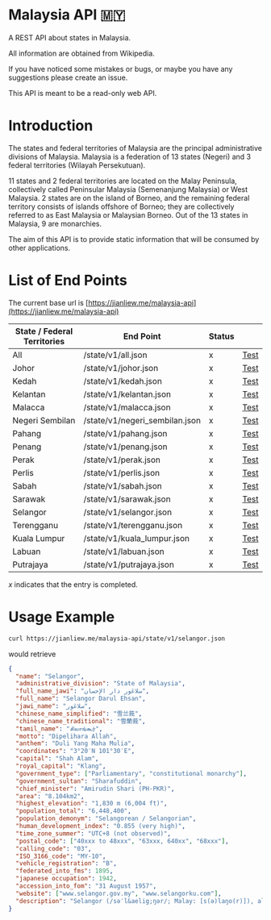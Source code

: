# Malaysia API 🇲🇾

A REST API about states in Malaysia.

All information are obtained from Wikipedia.

If you have noticed some mistakes or bugs, or maybe you have any suggestions please create an issue.

This API is meant to be a read-only web API.

# Introduction

The states and federal territories of Malaysia are the principal administrative divisions of Malaysia. Malaysia is a federation of 13 states (Negeri) and 3 federal territories (Wilayah Persekutuan).

11 states and 2 federal territories are located on the Malay Peninsula, collectively called Peninsular Malaysia (Semenanjung Malaysia) or West Malaysia. 2 states are on the island of Borneo, and the remaining federal territory consists of islands offshore of Borneo; they are collectively referred to as East Malaysia or Malaysian Borneo. Out of the 13 states in Malaysia, 9 are monarchies.

The aim of this API is to provide static information that will be consumed by other applications.

# List of End Points

The current base url is [https://jianliew.me/malaysia-api](https://jianliew.me/malaysia-api)

| State / Federal Territories | End Point                      | Status |                                                                        |
| --------------------------- | ------------------------------ | ------ | ---------------------------------------------------------------------- |
| All                         | /state/v1/all.json             | x      | [Test](https://jianliew.me/malaysia-api/state/v1/all.json)             |
| Johor                       | /state/v1/johor.json           | x      | [Test](https://jianliew.me/malaysia-api/state/v1/johor.json)           |
| Kedah                       | /state/v1/kedah.json           | x      | [Test](https://jianliew.me/malaysia-api/state/v1/kedah.json)           |
| Kelantan                    | /state/v1/kelantan.json        | x      | [Test](https://jianliew.me/malaysia-api/state/v1/kelantan.json)        |
| Malacca                     | /state/v1/malacca.json         | x      | [Test](https://jianliew.me/malaysia-api/state/v1/malacca.json)         |
| Negeri Sembilan             | /state/v1/negeri_sembilan.json | x      | [Test](https://jianliew.me/malaysia-api/state/v1/negeri_sembilan.json) |
| Pahang                      | /state/v1/pahang.json          | x      | [Test](https://jianliew.me/malaysia-api/state/v1/pahang.json)          |
| Penang                      | /state/v1/penang.json          | x      | [Test](https://jianliew.me/malaysia-api/state/v1/penang.json)          |
| Perak                       | /state/v1/perak.json           | x      | [Test](https://jianliew.me/malaysia-api/state/v1/perak.json)           |
| Perlis                      | /state/v1/perlis.json          | x      | [Test](https://jianliew.me/malaysia-api/state/v1/perlis.json)          |
| Sabah                       | /state/v1/sabah.json           | x      | [Test](https://jianliew.me/malaysia-api/state/v1/sabah.json)           |
| Sarawak                     | /state/v1/sarawak.json         | x      | [Test](https://jianliew.me/malaysia-api/state/v1/sarawak.json)         |
| Selangor                    | /state/v1/selangor.json        | x      | [Test](https://jianliew.me/malaysia-api/state/v1/selangor.json)        |
| Terengganu                  | /state/v1/terengganu.json      | x      | [Test](https://jianliew.me/malaysia-api/state/v1/kelantan.json)        |
| Kuala Lumpur                | /state/v1/kuala_lumpur.json    | x      | [Test](https://jianliew.me/malaysia-api/state/v1/kuala_lumpur.json)    |
| Labuan                      | /state/v1/labuan.json          | x      | [Test](https://jianliew.me/malaysia-api/state/v1/labuan.json)          |
| Putrajaya                   | /state/v1/putrajaya.json       | x      | [Test](https://jianliew.me/malaysia-api/state/v1/putrajaya.json)       |

_x_ indicates that the entry is completed.

# Usage Example

```bash
curl https://jianliew.me/malaysia-api/state/v1/selangor.json
```

would retrieve

```json
{
  "name": "Selangor",
  "administrative_division": "State of Malaysia",
  "full_name_jawi": "سلاڠور دار الإحسان",
  "full_name": "Selangor Darul Ehsan",
  "jawi_name": "سلاڠور",
  "chinese_name_simplified": "雪兰莪",
  "chinese_name_traditional": "雪蘭莪",
  "tamil_name": "சிலாங்கூர்",
  "motto": "Dipelihara Allah",
  "anthem": "Duli Yang Maha Mulia",
  "coordinates": "3°20′N 101°30′E",
  "capital": "Shah Alam",
  "royal_capital": "Klang",
  "government_type": ["Parliamentary", "constitutional monarchy"],
  "government_sultan": "Sharafuddin",
  "chief_minister": "Amirudin Shari (PH-PKR)",
  "area": "8.104km2",
  "highest_elevation": "1,830 m (6,004 ft)",
  "population_total": "6,448,400",
  "population_demonym": "Selangorean / Selangorian",
  "human_development_index": "0.855 (very high)",
  "time_zone_summer": "UTC+8 (not observed)",
  "postal_code": ["40xxx to 48xxx", "63xxx, 640xx", "68xxx"],
  "calling_code": "03",
  "ISO_3166_code": "MY-10",
  "vehicle_registration": "B",
  "federated_into_fms": 1895,
  "japanese occupation": 1942,
  "accession_into_fom": "31 August 1957",
  "website": ["www.selangor.gov.my", "www.selangorku.com"],
  "description": "Selangor (/səˈl&aelig;ŋər/; Malay: [s(ə)laŋo(r)]), also known by its Arabic honorific Darul Ehsan, or &quot;Abode of Sincerity&quot;, is one of the 13 states of Malaysia. It is on the west coast of Peninsular Malaysia and is bordered by Perak to the north, Pahang to the east, Negeri Sembilan to the south and the Strait of Malacca to the west. Selangor surrounds the federal territories of Kuala Lumpur and Putrajaya, both of which were previously part of it. The state capital of Selangor is Shah Alam and its royal capital is Klang. Petaling Jaya and Subang Jaya received city status in 2006 and 2019, respectively. Selangor is one of four Malaysian states that contain more than one city with official city status; the others are Sarawak, Johor, and Penang. The state of Selangor has the largest economy in Malaysia in terms of gross domestic product (GDP), with RM 239.968 billion (roughly US$55.5 billion) in 2015, comprising 22.6% of the country's GDP. It is the most developed state in Malaysia; it has good infrastructure such as highways and transport, and has the largest population in Malaysia, a high standard of living and the lowest poverty rate in the country."
}
```
